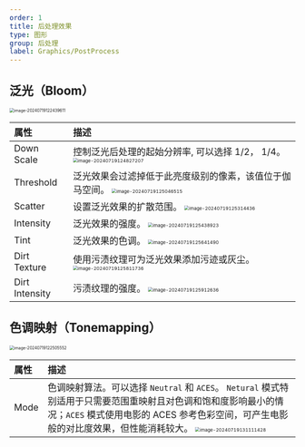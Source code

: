 ```yaml
---
order: 1
title: 后处理效果
type: 图形
group: 后处理
label: Graphics/PostProcess
---
```


## 泛光（Bloom）

<img src="https://gw.alipayobjects.com/zos/OasisHub/99928a81-72c2-45f3-90ba-b51117e01715/image-20240719122439611.png" alt="image-20240719122439611" style="zoom:50%;" />

| 属性 | 描述 |
| :-- | :-- |
| Down Scale | 控制泛光后处理的起始分辨率, 可以选择 1/2， 1/4。 <img src="https://gw.alipayobjects.com/zos/OasisHub/7ef59bce-545c-46fd-b8bd-ed1d2d53a806/image-20240719124827207.png" alt="image-20240719124827207" style="zoom:50%;" /> |
| Threshold | 泛光效果会过滤掉低于此亮度级别的像素，该值位于伽马空间。 <img src="https://gw.alipayobjects.com/zos/OasisHub/efd5bba3-2431-4f02-8da4-eabaf0bc7442/image-20240719125046515.png" alt="image-20240719125046515" style="zoom:50%;" /> |
| Scatter | 设置泛光效果的扩散范围。 <img src="https://gw.alipayobjects.com/zos/OasisHub/5d7a1db1-6298-4724-a567-6c359857971b/image-20240719125314436.png" alt="image-20240719125314436" style="zoom:50%;" /> |
| Intensity | 泛光效果的强度。 <img src="https://gw.alipayobjects.com/zos/OasisHub/85f8881f-71a6-4668-b46d-9b6299511732/image-20240719125438923.png" alt="image-20240719125438923" style="zoom:50%;" /> |
| Tint | 泛光效果的色调。 <img src="https://gw.alipayobjects.com/zos/OasisHub/509b60b3-e60d-45ec-befd-6f1250777e79/image-20240719125641490.png" alt="image-20240719125641490" style="zoom:50%;" /> |
| Dirt Texture | 使用污渍纹理可为泛光效果添加污迹或灰尘。 <img src="https://gw.alipayobjects.com/zos/OasisHub/8305a5bd-c6d7-42ac-a74c-8b47991982cd/image-20240719125811736.png" alt="image-20240719125811736" style="zoom:50%;" /> |
| Dirt Intensity | 污渍纹理的强度。 <img src="https://gw.alipayobjects.com/zos/OasisHub/4f08c333-f4d5-46fe-9fbc-ac1aa007e269/image-20240719125912636.png" alt="image-20240719125912636" style="zoom:50%;" /> |

## 色调映射（Tonemapping）

<img src="https://gw.alipayobjects.com/zos/OasisHub/d326f3fb-0d04-493c-8714-93cd4c5924ae/image-20240719122505552.png" alt="image-20240719122505552" style="zoom:50%;" />

| 属性 | 描述 |
| :-- | :-- |
| Mode | 色调映射算法。可以选择 `Neutral` 和 `ACES`。 `Netural` 模式特别适用于只需要范围重映射且对色调和饱和度影响最小的情况；`ACES` 模式使用电影的 ACES 参考色彩空间，可产生电影般的对比度效果，但性能消耗较大。 <img src="https://gw.alipayobjects.com/zos/OasisHub/f4a86b64-3291-425b-a9e5-e5d2569499e7/image-20240719131111428.png" alt="image-20240719131111428" style="zoom:50%;" /> |
